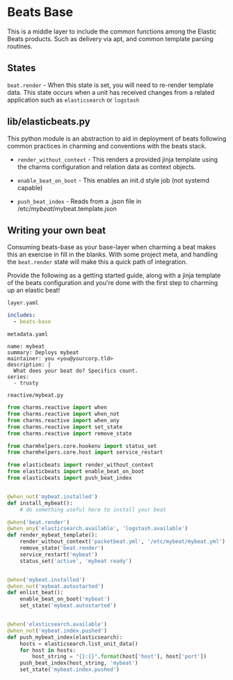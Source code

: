 # Beats Base

This is a middle layer to include the common functions among the Elastic Beats
products. Such as delivery via apt, and common template parsing routines.


## States

`beat.render` - When this state is set, you will need to re-render template
data. This state occurs when a unit has received changes from a related
application such as `elasticsearch` or `logstash`

## lib/elasticbeats.py

This python module is an abstraction to aid in deployment of beats following
common practices in charming and conventions with the beats stack.

- `render_without_context` - This renders a provided jinja template using the
charms configuration and relation data as context objects.

- `enable_beat_on_boot` - This enables an init.d style job (not systemd capable)

- `push_beat_index` - Reads from a .json file in /etc/*mybeat*/mybeat.template.json

## Writing your own beat

Consuming beats-base as your base-layer when charming a beat makes this an
exercise in fill in the blanks. With some project meta, and handling the
`beat.render` state will make this a quick path of integration.

Provide the following as a getting started guide, along with a jinja template
of the beats configuration and you're done with the first step to charming up
an elastic beat!

`layer.yaml`

```yaml
includes:
  - beats-base
```

`metadata.yaml`

```
name: mybeat
summary: Deploys mybeat
maintainer: you <you@yourcorp.tld>
description: |
  What does your beat do? Specifics count.
series:
  - trusty

```

`reactive/mybeat.py`

```python
from charms.reactive import when
from charms.reactive import when_not
from charms.reactive import when_any
from charms.reactive import set_state
from charms.reactive import remove_state

from charmhelpers.core.hookenv import status_set
from charmhelpers.core.host import service_restart

from elasticbeats import render_without_context
from elasticbeats import enable_beat_on_boot
from elasticbeats import push_beat_index


@when_not('mybeat.installed')
def install_mybeat():
    # do something useful here to install your beat

@when('beat.render')
@when_any('elasticsearch.available', 'logstash.available')
def render_mybeat_template():
    render_without_context('packetbeat.yml', '/etc/mybeat/mybeat.yml')
    remove_state('beat.render')
    service_restart('mybeat')
    status_set('active', 'mybeat ready')


@when('mybeat.installed')
@when_not('mybeat.autostarted')
def enlist_beat():
    enable_beat_on_boot('mybeat')
    set_state('mybeat.autostarted')


@when('elasticsearch.available')
@when_not('mybeat.index.pushed')
def push_mybeat_index(elasticsearch):
    hosts = elasticsearch.list_unit_data()
    for host in hosts:
        host_string = "{}:{}".format(host['host'], host['port'])
    push_beat_index(host_string, 'mybeat')
    set_state('mybeat.index.pushed')

```
